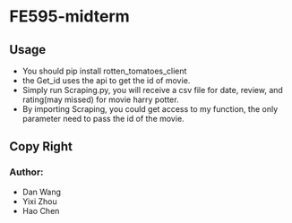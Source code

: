 # FE595-midterm
## Usage
* You should pip install rotten_tomatoes_client
* the Get_id uses the api to get the id of movie.
* Simply run Scraping.py, you will receive a csv file for date, review, and rating(may missed) for movie harry potter.
* By importing Scraping, you could get access to my function, the only parameter need to pass the id of the movie.

## Copy Right
### Author: 
* Dan Wang 
* Yixi Zhou
* Hao Chen


